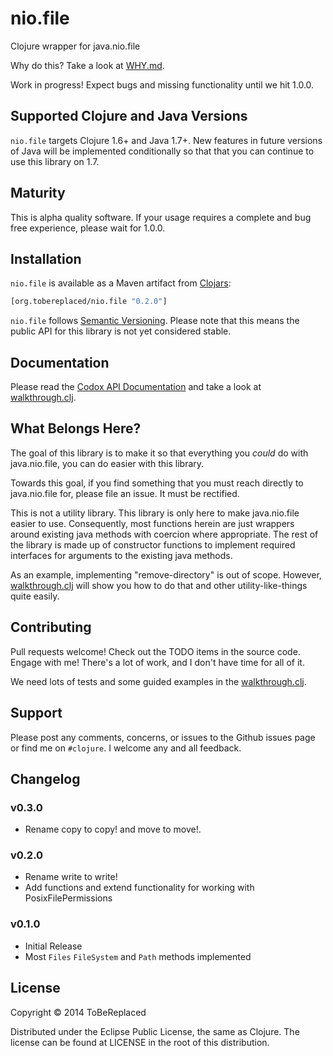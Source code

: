 # nio.file #

Clojure wrapper for java.nio.file

Why do this? Take a look at [WHY.md].

Work in progress! Expect bugs and missing functionality until we hit
1.0.0.

## Supported Clojure and Java Versions ##

`nio.file` targets Clojure 1.6+ and Java 1.7+. New features in future
versions of Java will be implemented conditionally so that that you
can continue to use this library on 1.7.

## Maturity ##

This is alpha quality software. If your usage requires a complete and
bug free experience, please wait for 1.0.0.

## Installation ##

`nio.file` is available as a Maven artifact from [Clojars]:

```clojure
[org.tobereplaced/nio.file "0.2.0"]
```

`nio.file` follows [Semantic Versioning].  Please note that this means
the public API for this library is not yet considered stable.

## Documentation ##

Please read the [Codox API Documentation] and take a look at
[walkthrough.clj].

## What Belongs Here? ##

The goal of this library is to make it so that everything you *could*
do with java.nio.file, you can do easier with this library.

Towards this goal, if you find something that you must reach directly
to java.nio.file for, please file an issue. It must be rectified.

This is not a utility library. This library is only here to make
java.nio.file easier to use. Consequently, most functions herein are
just wrappers around existing java methods with coercion where
appropriate. The rest of the library is made up of constructor
functions to implement required interfaces for arguments to the
existing java methods.

As an example, implementing "remove-directory" is out of
scope. However, [walkthrough.clj] will show you how to do that and
other utility-like-things quite easily.

## Contributing ##

Pull requests welcome! Check out the TODO items in the source
code. Engage with me! There's a lot of work, and I don't have time for
all of it.

We need lots of tests and some guided examples in the
[walkthrough.clj].

## Support ##

Please post any comments, concerns, or issues to the Github issues
page or find me on `#clojure`.  I welcome any and all feedback.

## Changelog ##

### v0.3.0 ###

- Rename copy to copy! and move to move!.

### v0.2.0 ###

- Rename write to write!
- Add functions and extend functionality for working with
  PosixFilePermissions

### v0.1.0 ###

- Initial Release
- Most `Files` `FileSystem` and `Path` methods implemented

## License ##

Copyright © 2014 ToBeReplaced

Distributed under the Eclipse Public License, the same as Clojure.
The license can be found at LICENSE in the root of this distribution.

[WHY.md]: https://github.com/ToBeReplaced/nio.file/blob/master/WHY.md
[walkthrough.clj]: https://github.com/ToBeReplaced/nio.file/blob/master/walkthrough.clj
[walkFileTree]: http://docs.oracle.com/javase/8/docs/api/java/nio/file/Files.html#walkFileTree-java.nio.file.Path-java.nio.file.FileVisitor-
[Codox API Documentation]: http://ToBeReplaced.github.com/nio.file
[Clojars]: http://clojars.org/org.tobereplaced/nio.file
[Semantic Versioning]: http://semver.org
